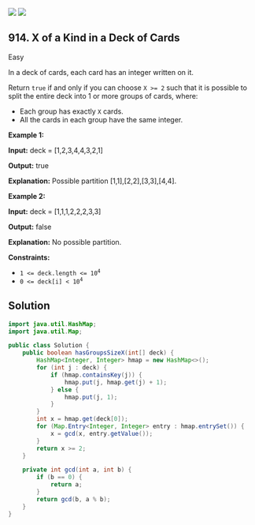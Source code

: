 [![](https://img.shields.io/github/stars/javadev/LeetCode-in-Java?label=Stars&style=flat-square)](https://github.com/javadev/LeetCode-in-Java)
[![](https://img.shields.io/github/forks/javadev/LeetCode-in-Java?label=Fork%20me%20on%20GitHub%20&style=flat-square)](https://github.com/javadev/LeetCode-in-Java/fork)

## 914\. X of a Kind in a Deck of Cards

Easy

In a deck of cards, each card has an integer written on it.

Return `true` if and only if you can choose `X >= 2` such that it is possible to split the entire deck into 1 or more groups of cards, where:

*   Each group has exactly `X` cards.
*   All the cards in each group have the same integer.

**Example 1:**

**Input:** deck = [1,2,3,4,4,3,2,1]

**Output:** true

**Explanation:** Possible partition [1,1],[2,2],[3,3],[4,4].

**Example 2:**

**Input:** deck = [1,1,1,2,2,2,3,3]

**Output:** false

**Explanation:** No possible partition.

**Constraints:**

*   <code>1 <= deck.length <= 10<sup>4</sup></code>
*   <code>0 <= deck[i] < 10<sup>4</sup></code>

## Solution

```java
import java.util.HashMap;
import java.util.Map;

public class Solution {
    public boolean hasGroupsSizeX(int[] deck) {
        HashMap<Integer, Integer> hmap = new HashMap<>();
        for (int j : deck) {
            if (hmap.containsKey(j)) {
                hmap.put(j, hmap.get(j) + 1);
            } else {
                hmap.put(j, 1);
            }
        }
        int x = hmap.get(deck[0]);
        for (Map.Entry<Integer, Integer> entry : hmap.entrySet()) {
            x = gcd(x, entry.getValue());
        }
        return x >= 2;
    }

    private int gcd(int a, int b) {
        if (b == 0) {
            return a;
        }
        return gcd(b, a % b);
    }
}
```